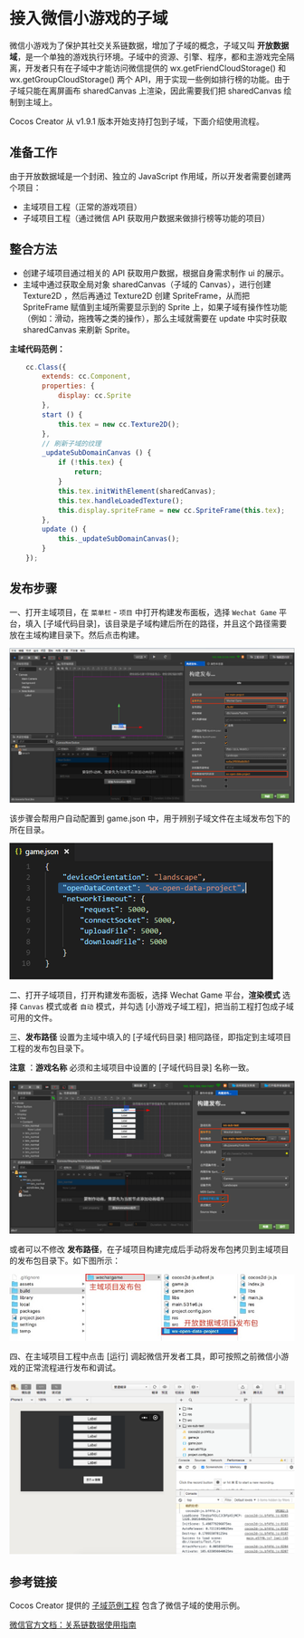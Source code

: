 # 接入微信小游戏的子域

微信小游戏为了保护其社交关系链数据，增加了子域的概念，子域又叫 **开放数据域**，是一个单独的游戏执行环境。子域中的资源、引擎、程序，都和主游戏完全隔离，开发者只有在子域中才能访问微信提供的 wx.getFriendCloudStorage() 和 wx.getGroupCloudStorage() 两个 API，用于实现一些例如排行榜的功能。由于子域只能在离屏画布 sharedCanvas 上渲染，因此需要我们把 sharedCanvas 绘制到主域上。

Cocos Creator 从 v1.9.1 版本开始支持打包到子域，下面介绍使用流程。

## 准备工作

由于开放数据域是一个封闭、独立的 JavaScript 作用域，所以开发者需要创建两个项目：

- 主域项目工程（正常的游戏项目）
- 子域项目工程（通过微信 API 获取用户数据来做排行榜等功能的项目）

## 整合方法

- 创建子域项目通过相关的 API 获取用户数据，根据自身需求制作 ui 的展示。
- 主域中通过获取全局对象 sharedCanvas（子域的 Canvas），进行创建 Texture2D ，然后再通过 Texture2D 创建 SpriteFrame，从而把 SpriteFrame 赋值到主域所需要显示到的 Sprite 上，如果子域有操作性功能（例如：滑动，拖拽等之类的操作），那么主域就需要在 update 中实时获取 sharedCanvas 来刷新 Sprite。

**主域代码范例：**

```js
    cc.Class({
        extends: cc.Component,
        properties: {
            display: cc.Sprite
        },
        start () {
            this.tex = new cc.Texture2D();
        },
        // 刷新子域的纹理
        _updateSubDomainCanvas () {
            if (!this.tex) {
                return;
            }
            this.tex.initWithElement(sharedCanvas);
            this.tex.handleLoadedTexture();
            this.display.spriteFrame = new cc.SpriteFrame(this.tex);
        },
        update () {
            this._updateSubDomainCanvas();
        }
    });
```

## 发布步骤 

一、打开主域项目，在 `菜单栏` - `项目` 中打开构建发布面板，选择 `Wechat Game` 平台，填入 [子域代码目录]，该目录是子域构建后所在的路径，并且这个路径需要放在主域构建目录下。然后点击构建。

![](./publish-wechatgame/maintest-build.png)

该步骤会帮用户自动配置到 game.json 中，用于辨别子域文件在主域发布包下的所在目录。

![](./publish-wechatgame/game-json.png)

二、打开子域项目，打开构建发布面板，选择 Wechat Game 平台，**渲染模式** 选择 `Canvas` 模式或者 `自动` 模式，并勾选 [小游戏子域工程]，把当前工程打包成子域可用的文件。

三、**发布路径** 设置为主域中填入的 [子域代码目录] 相同路径，即指定到主域项目工程的发布包目录下。

**注意** ：**游戏名称** 必须和主域项目中设置的 [子域代码目录] 名称一致。

![](./publish-wechatgame/subtest-build.png)

或者可以不修改 **发布路径**，在子域项目构建完成后手动将发布包拷贝到主域项目的发布包目录下。如下图所示：

![](./publish-wechatgame/package.png)

四、在主域项目工程中点击 [运行] 调起微信开发者工具，即可按照之前微信小游戏的正常流程进行发布和调试。

![](./publish-wechatgame/preview.png)

## 参考链接

Cocos Creator 提供的 [子域范例工程](https://github.com/cocos-creator/demo-wechat-subdomain/archive/1.x.zip) 包含了微信子域的使用示例。

[微信官方文档：关系链数据使用指南](https://developers.weixin.qq.com/minigame/dev/tutorial/open-ability/open-data.html) 